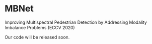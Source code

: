 # MBNet
Improving Multispectral Pedestrian Detection by Addressing Modality Imbalance Problems (ECCV 2020)

Our code will be released soon.
